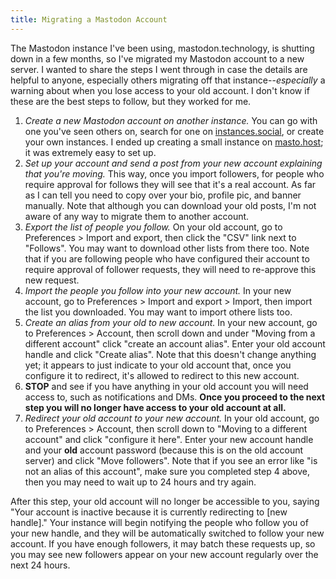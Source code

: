 ```yaml
---
title: Migrating a Mastodon Account
---
```


The Mastodon instance I've been using, mastodon.technology, is shutting down in a few months, so I've migrated my Mastodon account to a new server. I wanted to share the steps I went through in case the details are helpful to anyone, especially others migrating off that instance--*especially* a warning about when you lose access to your old account. I don't know if these are the best steps to follow, but they worked for me.

1. *Create a new Mastodon account on another instance.* You can go with one you've seen others on, search for one on [instances.social](https://instances.social/), or create your own instances. I ended up creating a small instance on [masto.host](https://masto.host/); it was extremely easy to set up.
1. *Set up your account and send a post from your new account explaining that you're moving.* This way, once you import followers, for people who require approval for follows they will see that it's a real account. As far as I can tell you need to copy over your bio, profile pic, and banner manually. Note that although you can download your old posts, I'm not aware of any way to migrate them to another account.
1. *Export the list of people you follow.* On your old account, go to Preferences > Import and export, then click the "CSV" link next to "Follows". You may want to download other lists from there too. Note that if you are following people who have configured their account to require approval of follower requests, they will need to re-approve this new request.
1. *Import the people you follow into your new account.* In your new account, go to Preferences > Import and export > Import, then import the list you downloaded. You may want to import othere lists too.
1. *Create an alias from your old to new account.* In your new account, go to Preferences > Account, then scroll down and under "Moving from a different account" click "create an account alias". Enter your old account handle and click "Create alias". Note that this doesn't change anything yet; it appears to just indicate to your old account that, once you configure it to redirect, it's allowed to redirect to this new account.
1. **STOP** and see if you have anything in your old account you will need access to, such as notifications and DMs. **Once you proceed to the next step you will no longer have access to your old account at all.**
1. *Redirect your old account to your new account.* In your old account, go to Preferences > Account, then scroll down to "Moving to a different account" and click "configure it here". Enter your new account handle and your **old** account password (because this is on the old account server) and click "Move followers". Note that if you see an error like "is not an alias of this account", make sure you completed step 4 above, then you may need to wait up to 24 hours and try again.

After this step, your old account will no longer be accessible to you, saying "Your account is inactive because it is currently redirecting to [new handle]." Your instance will begin notifying the people who follow you of your new handle, and they will be automatically switched to follow your new account. If you have enough followers, it may batch these requests up, so you may see new followers appear on your new account regularly over the next 24 hours.
